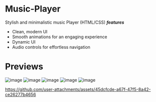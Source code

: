 # Music-Player
Stylish and minimalistic music Player (HTML/CSS)
**_features_**
* Clean, modern UI 
* Smooth animations for an engaging experience
* Dynamic UI
* Audio controls for effortless navigation
 # Previews
 ![image](https://github.com/user-attachments/assets/415af6b3-0620-456e-9f57-ead59f99d42f)
![image](https://github.com/user-attachments/assets/a8d5fb5f-ccc1-4531-91ee-e64b10499ae3)
![image](https://github.com/user-attachments/assets/0d4292e9-14be-4aa6-9707-a9f43ab1f49a)
![image](https://github.com/user-attachments/assets/099cd751-d9c6-4fb4-b4c2-32d2b8f1dc23)
![image](https://github.com/user-attachments/assets/7e366c2d-a127-45ed-aeb0-3510e84c41ce)

https://github.com/user-attachments/assets/45dcfcde-a67f-47f5-8a42-ce26277b4656
